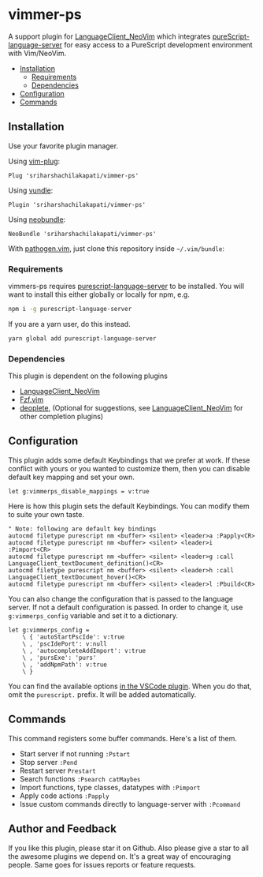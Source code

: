 # vimmer-ps

A support plugin for [LanguageClient_NeoVim][] which integrates [pureScript-language-server][] for easy access to a PureScript development environment with Vim/NeoVim.

<!-- vim-markdown-toc GFM -->

- [Installation](#Installation)
  - [Requirements](#Requirements)
  - [Dependencies](#Dependencies)
- [Configuration](#Configuration)
- [Commands](#Commands)

## Installation

Use your favorite plugin manager.

Using [vim-plug](https://github.com/junegunn/vim-plug):

  `Plug 'sriharshachilakapati/vimmer-ps'`

Using [vundle](https://github.com/gmarik/Vundle.vim):

  `Plugin 'sriharshachilakapati/vimmer-ps'`

Using [neobundle](https://github.com/Shougo/neobundle.vim):

  `NeoBundle 'sriharshachilakapati/vimmer-ps'`

With [pathogen.vim](https://github.com/tpope/vim-pathogen), just clone this repository inside `~/.vim/bundle`:

### Requirements

vimmers-ps requires [purescript-language-server][] to be installed. You will want to install this either globally or locally for npm, e.g.

```bash
npm i -g purescript-language-server
```

If you are a yarn user, do this instead.

```bash
yarn global add purescript-language-server
```

### Dependencies

This plugin is dependent on the following plugins

- [LanguageClient_NeoVim][]
- [Fzf.vim](https://github.com/junegunn/fzf.vim)
- [deoplete](https://github.com/Shougo/deoplete.nvim), (Optional for suggestions, see [LanguageClient_NeoVim][] for other completion plugins)

## Configuration

This plugin adds some default Keybindings that we prefer at work. If these conflict with yours or you wanted to customize them, then you can disable default key mapping and set your own.

```vim
let g:vimmerps_disable_mappings = v:true
```

Here is how this plugin sets the default Keybindings. You can modify them to suite your own taste.

```vim
" Note: following are default key bindings
autocmd filetype purescript nm <buffer> <silent> <leader>a :Papply<CR>
autocmd filetype purescript nm <buffer> <silent> <leader>i :Pimport<CR>
autocmd filetype purescript nm <buffer> <silent> <leader>g :call LanguageClient_textDocument_definition()<CR>
autocmd filetype purescript nm <buffer> <silent> <leader>h :call LanguageClient_textDocument_hover()<CR>
autocmd filetype purescript nm <buffer> <silent> <leader>l :Pbuild<CR>
```

You can also change the configuration that is passed to the language server. If not a default configuration is passed. In order to change it, use `g:vimmerps_config` variable and set it to a dictionary.

```vim
let g:vimmerps_config =
    \ { 'autoStartPscIde': v:true
    \ , 'pscIdePort': v:null
    \ , 'autocompleteAddImport': v:true
    \ , 'pursExe': 'purs'
    \ , 'addNpmPath': v:true
    \ }
```

You can find the available options [in the VSCode plugin](https://github.com/nwolverson/vscode-ide-purescript/blob/master/package.json). When you do that, omit the `purescript.` prefix. It will be added automatically.

## Commands

This command registers some buffer commands. Here's a list of them.

* Start server if not running `:Pstart`
* Stop server `:Pend`
* Restart server `Prestart`
* Search functions `:Psearch catMaybes`
* Import functions, type classes, datatypes with `:Pimport`
* Apply code actions `:Papply`
* Issue custom commands directly to language-server with `:Pcommand`

## Author and Feedback

If you like this plugin, please star it on Github. Also please give a star to all the awesome plugins we depend on. It's a great way of encouraging people. Same goes for issues reports or feature requests.

[LanguageClient_NeoVim]: https://github.com/autozimu/LanguageClient-neovim
[purescript-language-server]: https://github.com/nwolverson/purescript-language-server

